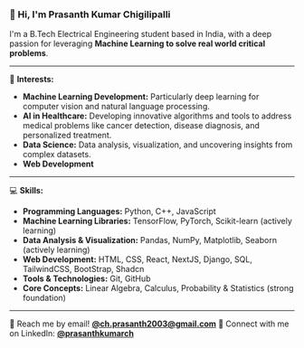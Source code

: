 ### 👋 Hi, I'm Prasanth Kumar Chigilipalli

I'm a B.Tech Electrical Engineering student based in India, with a deep passion for leveraging **Machine Learning to solve real world critical problems**.

---

🌱 **Interests:**

* **Machine Learning Development:** Particularly deep learning for computer vision and natural language processing.
* **AI in Healthcare:** Developing innovative algorithms and tools to address medical problems like cancer detection, disease diagnosis, and personalized treatment.
* **Data Science:** Data analysis, visualization, and uncovering insights from complex datasets.
* **Web Development**

---

💻 **Skills:**

* **Programming Languages:** Python, C++, JavaScript
* **Machine Learning Libraries:** TensorFlow, PyTorch, Scikit-learn (actively learning)
* **Data Analysis & Visualization:** Pandas, NumPy, Matplotlib, Seaborn (actively learning)
* **Web Development:** HTML, CSS, React, NextJS, Django, SQL, TailwindCSS, BootStrap, Shadcn
* **Tools & Technologies:** Git, GitHub
* **Core Concepts:** Linear Algebra, Calculus, Probability & Statistics (strong foundation)

---

💬 Reach me by email! [**@ch.prasanth2003@gmail.com**](mailto:ch.prasanth2003@gmail.com)
🔗 Connect with me on LinkedIn: [**@prasanthkumarch**](https://www.linkedin.com/in/prasanthkumarch/)
